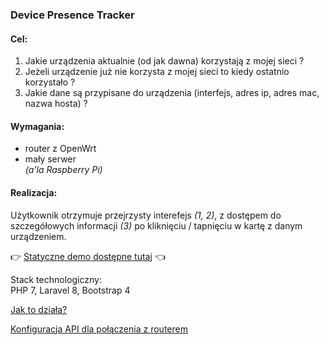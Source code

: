 ### Device Presence Tracker

#### Cel:
 1. Jakie urządzenia aktualnie (od jak dawna) korzystają z mojej sieci ?
 1. Jeżeli urządzenie już nie korzysta z mojej sieci to kiedy ostatnio korzystało ?
 1. Jakie dane są przypisane do urządzenia (interfejs, adres ip, adres mac, nazwa hosta) ?

#### Wymagania:
 - router z OpenWrt
 - mały serwer<br>_(a'la Raspberry Pi)_

#### Realizacja:
Użytkownik otrzymuje przejrzysty interefejs _(1, 2)_,
z dostępem do szczegółowych informacji _(3)_ po kliknięciu / tapnięciu w kartę z danym urządzeniem. 

:point_right: [Statyczne demo dostępne tutaj](https://cbrski.github.io/DevicePresenceTracker) :point_left:

Stack technologiczny:
<br>PHP 7, Laravel 8, Bootstrap 4

[Jak to działa?](docs/HOW_IT_WORKS.md)

[Konfiguracja API dla połączenia z routerem](docs/ROUTER_API_CONFIG.md)
